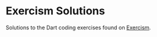 # Exercism Solutions
Solutions to the Dart coding exercises found on [Exercism](https://exercism.org).